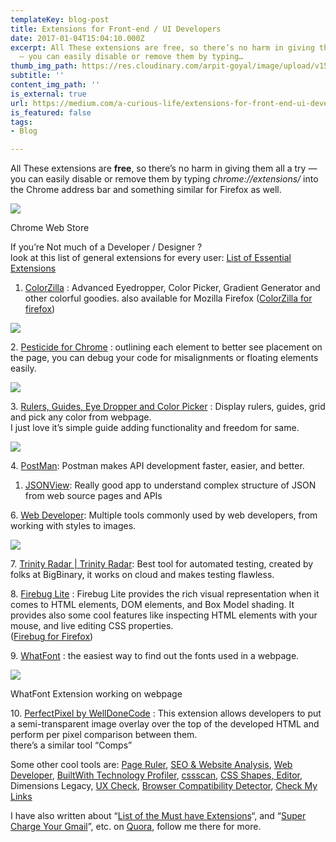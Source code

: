 ```yaml
---
templateKey: blog-post
title: Extensions for Front-end / UI Developers
date: 2017-01-04T15:04:10.000Z
excerpt: All These extensions are free, so there’s no harm in giving them all a try
  — you can easily disable or remove them by typing…
thumb_img_path: https://res.cloudinary.com/arpit-goyal/image/upload/v1558450211/images/featured-images/chrome-extensions-for-web-developers.jpg
subtitle: ''
content_img_path: ''
is_external: true
url: https://medium.com/a-curious-life/extensions-for-front-end-ui-developers-bfcdaf6a240
is_featured: false
tags:
- Blog

---
```

All These extensions are **free**, so there’s no harm in giving them all a try — you can easily disable or remove them by typing _chrome://extensions/_ into the Chrome address bar and something similar for Firefox as well.

![](https://res.cloudinary.com/arpit-goyal/image/upload/v1558450211/images/featured-images/chrome-extensions-for-web-developers.jpg)

<figcaption>Chrome Web Store</figcaption>

If you’re Not much of a Developer / Designer ?  
look at this list of general extensions for every user: [List of Essential Extensions](http://blog.dlotus.com/general/chrome-list-essential-extensions/)

1. [ColorZilla](https://chrome.google.com/webstore/detail/colorzilla/bhlhnicpbhignbdhedgjhgdocnmhomnp?hl=en) : Advanced Eyedropper, Color Picker, Gradient Generator and other colorful goodies. also available for Mozilla Firefox ([ColorZilla for firefox](https://addons.mozilla.org/en-US/firefox/addon/colorzilla/))

![](/images/Extensions-for-Front-end---UI-Developers/0*X3ve8UzkW7ccI5nx.png)

2\. [Pesticide for Chrome](https://chrome.google.com/webstore/detail/pesticide-for-chrome/bblbgcheenepgnnajgfpiicnbbdmmooh) : outlining each element to better see placement on the page, you can debug your code for misalignments or floating elements easily.

![](/images/Extensions-for-Front-end---UI-Developers/0*pAJINsSr8tQALTXR.png)

3\. [Rulers, Guides, Eye Dropper and Color Picker](https://chrome.google.com/webstore/detail/rulers-guides-eye-dropper/bjpngjgkahhflejneemihpbnfdoafoeh?hl=en-US) : Display rulers, guides, grid and pick any color from webpage.  
I just love it’s simple guide adding functionality and freedom for same.

![](/images/Extensions-for-Front-end---UI-Developers/0*Q2U_UmHEP7J10NlN.png)

4\. [PostMan](https://chrome.google.com/webstore/detail/postman/fhbjgbiflinjbdggehcddcbncdddomop?hl=en): Postman makes API development faster, easier, and better.

1. [JSONView](https://chrome.google.com/webstore/detail/jsonview/chklaanhfefbnpoihckbnefhakgolnmc?hl=en): Really good app to understand complex structure of JSON from web source pages and APIs

6\. [Web Developer](https://chrome.google.com/webstore/detail/web-developer/bfbameneiokkgbdmiekhjnmfkcnldhhm): Multiple tools commonly used by web developers, from working with styles to images.

![](/images/Extensions-for-Front-end---UI-Developers/0*9i1-9FnFSh9xjtdb..jpg)

7\. [Trinity Radar | Trinity Radar](http://www.trinityradar.com/): Best tool for automated testing, created by folks at BigBinary, it works on cloud and makes testing flawless.

8\. [Firebug Lite](https://chrome.google.com/webstore/detail/firebug-lite-for-google-c/bmagokdooijbeehmkpknfglimnifench?hl=en-US) : Firebug Lite provides the rich visual representation when it comes to HTML elements, DOM elements, and Box Model shading. It provides also some cool features like inspecting HTML elements with your mouse, and live editing CSS properties.  
([Firebug for Firefox](https://addons.mozilla.org/en-US/firefox/addon/firebug/))

9\. [WhatFont](https://chrome.google.com/webstore/detail/whatfont/jabopobgcpjmedljpbcaablpmlmfcogm?hl=en) : the easiest way to find out the fonts used in a webpage.

![](/images/Extensions-for-Front-end---UI-Developers/0*9W4ds-iMvyQ-btcd.png)

<figcaption>WhatFont Extension working on webpage</figcaption>

10\. [PerfectPixel by WellDoneCode](https://chrome.google.com/webstore/detail/perfectpixel-by-welldonec/dkaagdgjmgdmbnecmcefdhjekcoceebi?hl=en) : This extension allows developers to put a semi-transparent image overlay over the top of the developed HTML and perform per pixel comparison between them.  
there’s a similar tool “Comps”

Some other cool tools are: [Page Ruler](https://chrome.google.com/webstore/detail/page-ruler/jlpkojjdgbllmedoapgfodplfhcbnbpn?hl=en), [SEO & Website Analysis](https://chrome.google.com/webstore/detail/seo-website-analysis/hlngmmdolgbdnnimbmblfhhndibdipaf/related?hl=en-US), [Web Developer](https://chrome.google.com/webstore/detail/web-developer/bfbameneiokkgbdmiekhjnmfkcnldhhm), [BuiltWith Technology Profiler](https://chrome.google.com/webstore/detail/builtwith-technology-prof/dapjbgnjinbpoindlpdmhochffioedbn#), [cssscan](https://chrome.google.com/webstore/detail/csscan/nnklpgoldelpoigiacfpnpphpkkmbdkb), [CSS Shapes, Editor](https://chrome.google.com/webstore/detail/css-shapes-editor/nenndldnbcncjmeacmnondmkkfedmgmp), Dimensions Legacy, [UX Check](https://chrome.google.com/webstore/detail/ux-check/giekhiebdpmljgchjojblnekkcgpdobp), [Browser Compatibility Detector](https://chrome.google.com/webstore/detail/browser-compatibility-det/fcillahbnhlpombgccogflhmgocfifma?hl=en-US), [Check My Links](https://chrome.google.com/webstore/detail/check-my-links/ojkcdipcgfaekbeaelaapakgnjflfglf?hl=en-GB)

I have also written about “[List of the Must have Extensions](https://www.quora.com/What-would-people-put-on-a-must-have-list-of-Google-Chrome-Browser-Extensions/answer/Arpit-Goyal-14?share=09761286&srid=txvy)“, and “[Super Charge Your Gmail](http://qr.ae/TUTU5h)”, etc. on [Quora](https://www.quora.com/profile/Arpit-Goyal-14), follow me there for more.